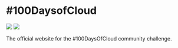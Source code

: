 # #100DaysofCloud

![](https://github.com/100DaysOfCloud/100DaysOfCloudFrontend/workflows/CICD-dev/badge.svg)
![](https://badgen.net/github/open-issues/100DaysOfCloud/100DaysOfCloudFrontend)

The official website for the #100DaysOfCloud community challenge.
